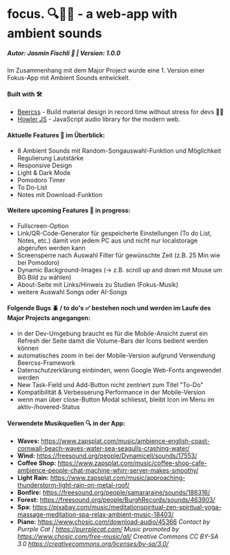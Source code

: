 # focus. 🔍🧠🎵 - a web-app with ambient sounds
##### **Autor: Jasmin Fischli** 🌈  |  **Version: 1.0.0**


Im Zusammenhang mit dem Major Project wurde eine 1. Version einer Fokus-App mit Ambient Sounds entwickelt. 


#### **Built with 🛠️**
- [Beercss](https://www.beercss.com/) - Build material design in record time without stress for devs 🍺💛
- [Howler JS](https://howlerjs.com/) - JavaScript audio library for the modern web.


#### **Aktuelle Features 🤩 im Überblick:**
- 8 Ambient Sounds mit Random-Songauswahl-Funktion und Möglichkeit Regulierung Lautstärke
- Responsive Design
- Light & Dark Mode
- Pomodoro Timer
- To Do-List
- Notes mit Download-Funktion


#### **Weitere upcoming Features 🌟 in progress:**
- Fullscreen-Option
- Link/QR-Code-Generator für gespeicherte Einstellungen (To do List, Notes, etc.) damit von jedem PC aus und nicht nur localstorage abgerufen werden kann
- Screensperre nach Auswahl Filter für gewünschte Zeit (z.B. 25 Min wie bei Pomodoro)
- Dynamic Background-Images (-> z.B. scroll up and down mit Mouse um BG Bild zu wählen)
- About-Seite mit Links/Hinweis zu Studien (Fokus-Musik)
- weitere Auswahl Songs oder AI-Songs


#### **Folgende Bugs 🪲 / to do's ✅ bestehen noch und werden im Laufe des Major Projects angegangen:**
- in der Dev-Umgebung braucht es für die Mobile-Ansicht zuerst ein Refresh der Seite damit die Volume-Bars der Icons bedient werden können
- automatisches zoom in bei der Mobile-Version aufgrund Verwendung Beercss-Framework
- Datenschutzerklärung einbinden, wenn Google Web-Fonts angewendet werden
- New Task-Field und Add-Button nicht zentriert zum Titel "To-Do"
- Kompatibilität & Verbesserung Performance in der Mobile-Version
- wenn man über close-Button Modal schliesst, bleibt Icon im Menu im aktiv-/hovered-Status


#### **Verwendete Musikquellen 🔍 in der App:**
- **Waves:** https://www.zapsplat.com/music/ambience-english-coast-cornwall-beach-waves-water-sea-seagulls-crashing-water/
- **Wind:** https://freesound.org/people/Dynamicell/sounds/17553/
- **Coffee Shop:** https://www.zapsplat.com/music/coffee-shop-cafe-ambience-people-chat-machine-whirr-server-makes-smoothy/
- **Light Rain:** https://www.zapsplat.com/music/approaching-thunderstorm-light-rain-on-metal-roof/
- **Bonfire:** https://freesound.org/people/samararaine/sounds/186316/
- **Forest:** https://freesound.org/people/BurghRecords/sounds/463903/
- **Spa:** https://pixabay.com/music/meditationspiritual-zen-spiritual-yoga-massage-meditation-spa-relax-ambient-music-18403/
- **Piano:** https://www.chosic.com/download-audio/45366
_Contact by Purrple Cat | https://purrplecat.com/
Music promoted by https://www.chosic.com/free-music/all/
Creative Commons CC BY-SA 3.0
https://creativecommons.org/licenses/by-sa/3.0/_


